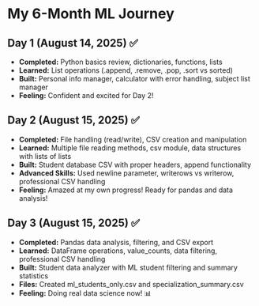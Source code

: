 # My 6-Month ML Journey

## Day 1 (August 14, 2025) ✅
- **Completed:** Python basics review, dictionaries, functions, lists
- **Learned:** List operations (.append, .remove, .pop, .sort vs sorted)
- **Built:** Personal info manager, calculator with error handling, subject list manager
- **Feeling:** Confident and excited for Day 2!

## Day 2 (August 15, 2025) ✅
- **Completed:** File handling (read/write), CSV creation and manipulation
- **Learned:** Multiple file reading methods, csv module, data structures with lists of lists
- **Built:** Student database CSV with proper headers, append functionality
- **Advanced Skills:** Used newline parameter, writerows vs writerow, professional CSV handling
- **Feeling:** Amazed at my own progress! Ready for pandas and data analysis!

## Day 3 (August 15, 2025) ✅
- **Completed:** Pandas data analysis, filtering, and CSV export
- **Learned:** DataFrame operations, value_counts, data filtering, professional CSV handling
- **Built:** Student data analyzer with ML student filtering and summary statistics
- **Files:** Created ml_students_only.csv and specialization_summary.csv
- **Feeling:** Doing real data science now! 📊
